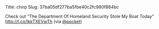 Title: chirp
Slug: 37ba05df277ba5fbe40c2fc980f884bc

Check out "The Department Of Homeland Security Stole My Boat Today" <a href="http://t.co/lkkTXEVwTh">http://t.co/lkkTXEVwTh</a> (via <a href="http://twitter.com/pocket">@pocket</a>)
